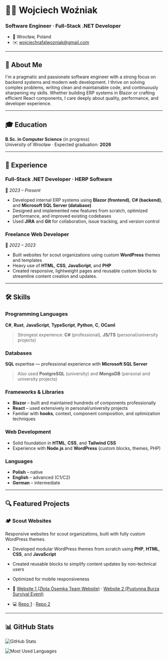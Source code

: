# 👨‍💻 Wojciech Woźniak

### Software Engineer · Full-Stack .NET Developer  
- 📍 Wrocław, Poland
- ✉️ wojciechrafalwozniak@gmail.com  

---

## 🧠 About Me

I'm a pragmatic and passionate software engineer with a strong focus on backend systems and modern web development. I thrive on solving complex problems, writing clean and maintainable code, and continuously sharpening my skills. Whether building ERP systems in Blazor or crafting efficient React components, I care deeply about quality, performance, and developer experience.

---

## 🎓 Education

**B.Sc. in Computer Science** (in progress)  
University of Wrocław · Expected graduation: **2026**

---

## 💼 Experience

### Full-Stack .NET Developer · **HERP Software**  
📆 *2023 – Present*

- Developed internal ERP systems using **Blazor (frontend)**, **C# (backend)**, and **Microsoft SQL Server (database)**  
- Designed and implemented new features from scratch, optimized performance, and improved existing codebases  
- Used **JIRA** and **Git** for collaboration, issue tracking, and version control

### Freelance Web Developer  
📆 *2022 – 2023*

- Built websites for scout organizations using custom **WordPress** themes and templates  
- Heavy use of **HTML**, **CSS**, **JavaScript**, and **PHP**  
- Created responsive, lightweight pages and reusable custom blocks to streamline content creation and updates.

---

## 🛠️ Skills

### Programming Languages  
**C#**, **Rust**, **JavaScript**, **TypeScript**, **Python**, **C**, **OCaml**  
> Strongest experience: **C#** (professional), **JS/TS** (personal/university projects)

### Databases  
**SQL** expertise — professional experience with **Microsoft SQL Server**  
> Also used **PostgreSQL** (university) and **MongoDB** (personal and university projects)

### Frameworks & Libraries  
- **Blazor** – built and maintained hundreds of components professionally  
- **React** – used extensively in personal/university projects  
- Familiar with **hooks**, context, component composition, and optimization techniques

### Web Development  
- Solid foundation in **HTML**, **CSS**, and **Tailwind CSS**  
- Experience with **Node.js** and **WordPress** (custom blocks, themes, PHP)

### Languages  
- **Polish** – native  
- **English** – advanced (C1/C2)  
- **German** – intermediate  

---

## 🔍 Featured Projects

### 🏕️ Scout Websites
Responsive websites for scout organizations, built with fully custom WordPress themes.  
- Developed modular WordPress themes from scratch using **PHP**, **HTML**, **CSS**, and **JavaScript**  
- Created reusable blocks to simplify content updates by non-technical users  
- Optimized for mobile responsiveness

- 🔗 [Website 1 (Złota Ósemka Team Website)](https://zlotaosemka.dabrowagornicza.zhp.pl/) · [Website 2 (Pustynna Burza Survival Event)](https://pustynnaburza.dabrowagornicza.zhp.pl/)  
- 💻 [Repo 1](https://github.com/wojwozniak/wp-zlotaosemka) · [Repo 2](https://github.com/wojwozniak/wp-pustynnaburza)

---

## 📊 GitHub Stats

![GitHub Stats](https://github-readme-stats.vercel.app/api?username=wojwozniak&show_icons=true&rank_icon=github&theme=tokyonight&include_all_commits=true)

![Most Used Languages](https://github-readme-stats.vercel.app/api/top-langs?username=wojwozniak&theme=tokyonight&hide=jupyter%20notebook,racket,rich%20text%20format&layout=pie&langs_count=10)
